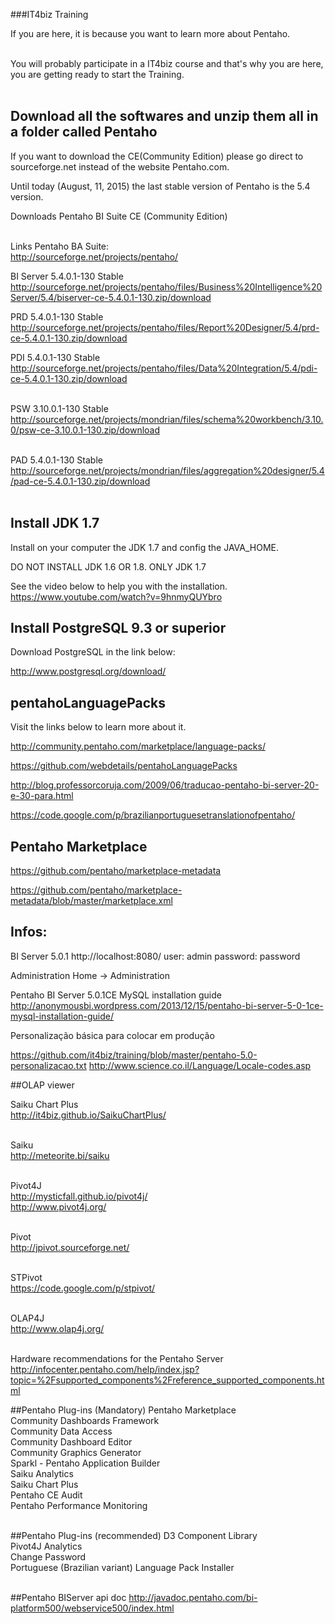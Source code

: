 ###IT4biz Training

If you are here, it is because you want to learn more about Pentaho.<BR><BR>

You will probably participate in a IT4biz course and that's why you are here, you are getting ready to start the Training.<BR><BR>

## Download all the softwares and unzip them all in a folder called Pentaho

If you want to download the CE(Community Edition) please go direct to sourceforge.net instead of the website Pentaho.com.

Until today (August, 11, 2015) the last stable version of Pentaho is the 5.4 version.

Downloads Pentaho BI Suite CE (Community Edition)<BR><BR>

Links Pentaho BA Suite:<BR>
http://sourceforge.net/projects/pentaho/<BR>

BI Server 5.4.0.1-130 Stable<BR>
http://sourceforge.net/projects/pentaho/files/Business%20Intelligence%20Server/5.4/biserver-ce-5.4.0.1-130.zip/download<BR>

PRD 5.4.0.1-130 Stable<BR>
http://sourceforge.net/projects/pentaho/files/Report%20Designer/5.4/prd-ce-5.4.0.1-130.zip/download<BR>

PDI 5.4.0.1-130 Stable<BR>
http://sourceforge.net/projects/pentaho/files/Data%20Integration/5.4/pdi-ce-5.4.0.1-130.zip/download<BR><BR>

PSW 3.10.0.1-130 Stable<BR>
http://sourceforge.net/projects/mondrian/files/schema%20workbench/3.10.0/psw-ce-3.10.0.1-130.zip/download<BR><BR>

PAD 5.4.0.1-130 Stable<BR>
http://sourceforge.net/projects/mondrian/files/aggregation%20designer/5.4/pad-ce-5.4.0.1-130.zip/download<BR><BR>

## Install JDK 1.7

Install on your computer the JDK 1.7 and config the JAVA_HOME.

DO NOT INSTALL JDK 1.6 OR 1.8.
ONLY JDK 1.7

See the video below to help you with the installation.
https://www.youtube.com/watch?v=9hnmyQUYbro

## Install PostgreSQL 9.3 or superior

Download PostgreSQL in the link below:

http://www.postgresql.org/download/


## pentahoLanguagePacks

Visit the links below to learn more about it.

http://community.pentaho.com/marketplace/language-packs/

https://github.com/webdetails/pentahoLanguagePacks

http://blog.professorcoruja.com/2009/06/traducao-pentaho-bi-server-20-e-30-para.html

https://code.google.com/p/brazilianportuguesetranslationofpentaho/

## Pentaho Marketplace

https://github.com/pentaho/marketplace-metadata

https://github.com/pentaho/marketplace-metadata/blob/master/marketplace.xml


## Infos:

BI Server 5.0.1
http://localhost:8080/
user: admin
password: password

Administration
Home -> Administration

Pentaho BI Server 5.0.1CE MySQL installation guide
http://anonymousbi.wordpress.com/2013/12/15/pentaho-bi-server-5-0-1ce-mysql-installation-guide/

Personalização básica para colocar em produção

https://github.com/it4biz/training/blob/master/pentaho-5.0-personalizacao.txt
http://www.science.co.il/Language/Locale-codes.asp

##OLAP viewer

Saiku Chart Plus<BR>
http://it4biz.github.io/SaikuChartPlus/<BR><BR>

Saiku<BR>
http://meteorite.bi/saiku<BR><BR>

Pivot4J<BR>
http://mysticfall.github.io/pivot4j/<BR>
http://www.pivot4j.org/<BR><BR>

Pivot<BR>
http://jpivot.sourceforge.net/<BR><BR>

STPivot<BR>
https://code.google.com/p/stpivot/<BR><BR>

OLAP4J<BR>
http://www.olap4j.org/<BR><BR>

Hardware recommendations for the Pentaho Server
http://infocenter.pentaho.com/help/index.jsp?topic=%2Fsupported_components%2Freference_supported_components.html

##Pentaho Plug-ins (Mandatory)
Pentaho Marketplace<BR>
Community Dashboards Framework<BR>
Community Data Access<BR>
Community Dashboard Editor<BR>
Community Graphics Generator<BR>
Sparkl - Pentaho Application Builder<BR>
Saiku Analytics<BR>
Saiku Chart Plus<BR>
Pentaho CE Audit<BR>
Pentaho Performance Monitoring<BR><BR>

##Pentaho Plug-ins (recommended)
D3 Component Library<BR>
Pivot4J Analytics<BR>
Change Password<BR>
Portuguese (Brazilian variant) Language Pack Installer<BR><BR>

##Pentaho BIServer api doc
http://javadoc.pentaho.com/bi-platform500/webservice500/index.html<BR><BR>
